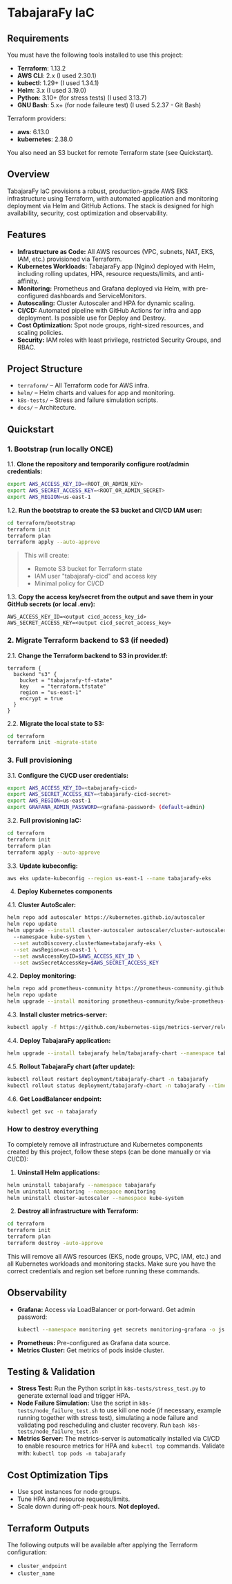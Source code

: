 # TabajaraFy IaC

## Requirements

You must have the following tools installed to use this project:
- **Terraform**: 1.13.2
- **AWS CLI**: 2.x (I used 2.30.1)
- **kubectl**: 1.29+ (I used 1.34.1)
- **Helm**: 3.x (I used 3.19.0)
- **Python**: 3.10+ (for stress tests) (I used 3.13.7)
- **GNU Bash**: 5.x+ (for node faileure test) (I used 5.2.37 - Git Bash)

Terraform providers:
- **aws**: 6.13.0
- **kubernetes**: 2.38.0

You also need an S3 bucket for remote Terraform state (see Quickstart).

## Overview
TabajaraFy IaC provisions a robust, production-grade AWS EKS infrastructure using Terraform, with automated application and monitoring deployment via Helm and GitHub Actions. The stack is designed for high availability, security, cost optimization and observability.

## Features
- **Infrastructure as Code:** All AWS resources (VPC, subnets, NAT, EKS, IAM, etc.) provisioned via Terraform.
- **Kubernetes Workloads:** TabajaraFy app (Nginx) deployed with Helm, including rolling updates, HPA, resource requests/limits, and anti-affinity.
- **Monitoring:** Prometheus and Grafana deployed via Helm, with pre-configured dashboards and ServiceMonitors.
- **Autoscaling:** Cluster Autoscaler and HPA for dynamic scaling.
- **CI/CD:** Automated pipeline with GitHub Actions for infra and app deployment. Is possible use for Deploy and Destroy.
- **Cost Optimization:** Spot node groups, right-sized resources, and scaling policies.
- **Security:** IAM roles with least privilege, restricted Security Groups, and RBAC.

## Project Structure
- `terraform/` – All Terraform code for AWS infra.
- `helm/` – Helm charts and values for app and monitoring.
- `k8s-tests/` – Stress and failure simulation scripts.
- `docs/` – Architecture.

## Quickstart

### 1. Bootstrap (run locally ONCE)

1.1. **Clone the repository and temporarily configure root/admin credentials:**
```sh
export AWS_ACCESS_KEY_ID=<ROOT_OR_ADMIN_KEY>
export AWS_SECRET_ACCESS_KEY=<ROOT_OR_ADMIN_SECRET>
export AWS_REGION=us-east-1
```

1.2. **Run the bootstrap to create the S3 bucket and CI/CD IAM user:**
```sh
cd terraform/bootstrap
terraform init
terraform plan
terraform apply --auto-approve
```
> This will create:
> - Remote S3 bucket for Terraform state
> - IAM user "tabajarafy-cicd" and access key
> - Minimal policy for CI/CD

1.3. **Copy the access key/secret from the output and save them in your GitHub secrets (or local .env):**
```
AWS_ACCESS_KEY_ID=<output cicd_access_key_id>
AWS_SECRET_ACCESS_KEY=<output cicd_secret_access_key>
```

### 2. Migrate Terraform backend to S3 (if needed)

2.1. **Change the Terraform backend to S3 in provider.tf:**
```hcl
terraform {
  backend "s3" {
    bucket = "tabajarafy-tf-state"
    key    = "terraform.tfstate"
    region = "us-east-1"
    encrypt = true
  }
}
```

2.2. **Migrate the local state to S3:**
```sh
cd terraform
terraform init -migrate-state
```

### 3. Full provisioning

3.1. **Configure the CI/CD user credentials:**
```sh
export AWS_ACCESS_KEY_ID=<tabajarafy-cicd>
export AWS_SECRET_ACCESS_KEY=<tabajarafy-cicd-secret>
export AWS_REGION=us-east-1
export GRAFANA_ADMIN_PASSWORD=<grafana-password> (default=admin)
```

3.2. **Full provisioning IaC:**
```sh
cd terraform
terraform init
terraform plan
terraform apply --auto-approve
```

3.3. **Update kubeconfig:**
```sh
aws eks update-kubeconfig --region us-east-1 --name tabajarafy-eks
```

4. **Deploy Kubernetes components**

4.1. **Cluster AutoScaler:**
```sh
helm repo add autoscaler https://kubernetes.github.io/autoscaler
helm repo update
helm upgrade --install cluster-autoscaler autoscaler/cluster-autoscaler \ 
  --namespace kube-system \
  --set autoDiscovery.clusterName=tabajarafy-eks \
  --set awsRegion=us-east-1 \
  --set awsAccessKeyID=$AWS_ACCESS_KEY_ID \
  --set awsSecretAccessKey=$AWS_SECRET_ACCESS_KEY
```

4.2. **Deploy monitoring:**
```sh
helm repo add prometheus-community https://prometheus-community.github.io/helm-charts
helm repo update
helm upgrade --install monitoring prometheus-community/kube-prometheus-stack --namespace monitoring --create-namespace --values helm/prometheus-grafana-values.yaml --set grafana.adminPassword=$GRAFANA_ADMIN_PASSWORD
```

4.3. **Install cluster metrics-server:**
```sh
kubectl apply -f https://github.com/kubernetes-sigs/metrics-server/releases/latest/download/components.yaml
```

4.4. **Deploy TabajaraFy application:**
```sh
helm upgrade --install tabajarafy helm/tabajarafy-chart --namespace tabajarafy --create-namespace
```

4.5. **Rollout TabajaraFy chart (after update):**
```sh
kubectl rollout restart deployment/tabajarafy-chart -n tabajarafy
kubectl rollout status deployment/tabajarafy-chart -n tabajarafy --timeout=60s
```

4.6. **Get LoadBalancer endpoint:**
```sh
kubectl get svc -n tabajarafy
```

### How to destroy everything

To completely remove all infrastructure and Kubernetes components created by this project, follow these steps (can be done manually or via CI/CD):

1. **Uninstall Helm applications:**
  ```sh
  helm uninstall tabajarafy --namespace tabajarafy
  helm uninstall monitoring --namespace monitoring
  helm uninstall cluster-autoscaler --namespace kube-system
  ```

2. **Destroy all infrastructure with Terraform:**
  ```sh
  cd terraform
  terraform init
  terraform plan
  terraform destroy -auto-approve
  ```

This will remove all AWS resources (EKS, node groups, VPC, IAM, etc.) and all Kubernetes workloads and monitoring stacks. Make sure you have the correct credentials and region set before running these commands.

## Observability

- **Grafana:** Access via LoadBalancer or port-forward. Get admin password:
  ```sh
  kubectl --namespace monitoring get secrets monitoring-grafana -o jsonpath="{.data.admin-password}" | base64 -d ; echo
  ```
- **Prometheus:** Pre-configured as Grafana data source.
- **Metrics Cluster:** Get metrics of pods inside cluster.

## Testing & Validation

- **Stress Test:** Run the Python script in `k8s-tests/stress_test.py` to generate external load and trigger HPA.
- **Node Failure Simulation:** Use the script in `k8s-tests/node_failure_test.sh` to use kill one node (if necessary, example running together with stress test), simulating a node failure and validating pod rescheduling and cluster recovery. Run `bash k8s-tests/node_failure_test.sh`
- **Metrics Server:** The metrics-server is automatically installed via CI/CD to enable resource metrics for HPA and `kubectl top` commands. Validate with: `kubectl top pods -n tabajarafy`


## Cost Optimization Tips

- Use spot instances for node groups.
- Tune HPA and resource requests/limits.
- Scale down during off-peak hours. **Not deployed.**

## Terraform Outputs

The following outputs will be available after applying the Terraform configuration:

- `cluster_endpoint`
- `cluster_name`